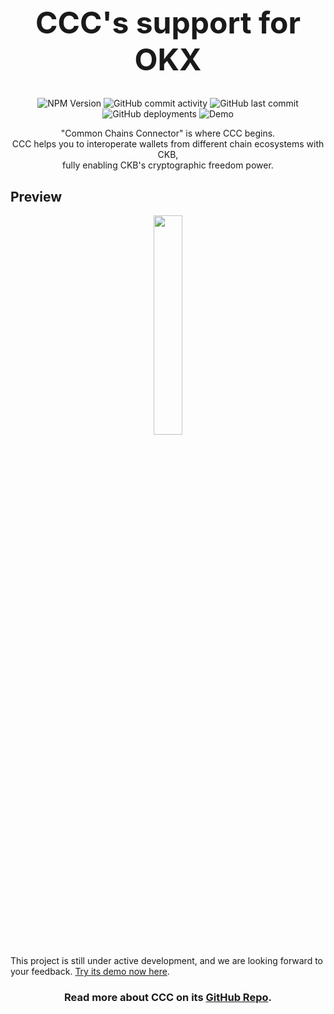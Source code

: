 <h1 align="center" style="font-size: 48px;">
  CCC's support for OKX
</h1>

<p align="center">
  <img alt="NPM Version" src="https://img.shields.io/npm/v/%40ckb-ccc%2okx?link=https%3A%2F%2Fwww.npmjs.com%2Fpackage%2F%40ckb-ccc%2Fokx">
  <img alt="GitHub commit activity" src="https://img.shields.io/github/commit-activity/m/ckb-ecofund/ccc">
  <img alt="GitHub last commit" src="https://img.shields.io/github/last-commit/ckb-ecofund/ccc/master">
  <img alt="GitHub deployments" src="https://img.shields.io/github/deployments/ckb-ecofund/ccc/production">
  <img alt="Demo" src="https://img.shields.io/website?url=https%3A%2F%2Fckbccc-demo.vercel.app%2F&label=Demo">
</p>

<p align="center">
  "Common Chains Connector" is where CCC begins.
  <br />
  CCC helps you to interoperate wallets from different chain ecosystems with CKB,
  <br />
  fully enabling CKB's cryptographic freedom power.
</p>

## Preview

<p align="center">
  <a href="https://ckbccc-demo.vercel.app/">
    <img src="https://raw.githubusercontent.com/ckb-ecofund/ccc/master/assets/preview.png" width="30%" />
  </a>
</p>

This project is still under active development, and we are looking forward to your feedback. [Try its demo now here](https://ckbccc-demo.vercel.app/).

<h3 align="center">
  Read more about CCC on its <a href="https://github.com/ckb-ecofund/ccc">GitHub Repo</a>.
</h3>
